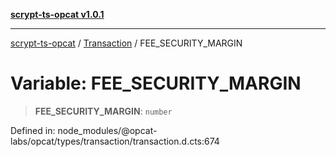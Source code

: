 [**scrypt-ts-opcat v1.0.1**](../../../README.md)

***

[scrypt-ts-opcat](../../../README.md) / [Transaction](../README.md) / FEE\_SECURITY\_MARGIN

# Variable: FEE\_SECURITY\_MARGIN

> **FEE\_SECURITY\_MARGIN**: `number`

Defined in: node\_modules/@opcat-labs/opcat/types/transaction/transaction.d.cts:674
